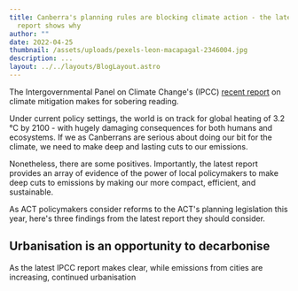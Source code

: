 ```yaml
---
title: Canberra's planning rules are blocking climate action - the latest IPCC
  report shows why
author: ""
date: 2022-04-25
thumbnail: /assets/uploads/pexels-leon-macapagal-2346004.jpg
description: ...
layout: ../../layouts/BlogLayout.astro
---
```

The Intergovernmental Panel on Climate Change's (IPCC) [recent report](https://www.ipcc.ch/report/sixth-assessment-report-working-group-3/) on climate mitigation makes for sobering reading.

Under current policy settings, the world is on track for global heating of 3.2 °C by 2100 - with hugely damaging consequences for both humans and ecosystems. If we as Canberrans are serious about doing our bit for the climate, we need to make deep and lasting cuts to our emissions.

Nonetheless, there are some positives. Importantly, the latest report provides an array of evidence of the power of local policymakers to make deep cuts to emissions by making our more compact, efficient, and sustainable. 

As ACT policymakers consider reforms to the ACT's planning legislation this year, here's three findings from the latest report they should consider.

## Urbanisation is an opportunity to decarbonise

As the latest IPCC report makes clear, while emissions from cities are increasing,  continued urbanisation